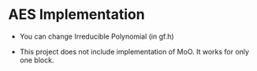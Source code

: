 # AES Implementation #

* You can change Irreducible Polynomial
(in gf.h)

* This project does not include implementation of MoO. It works for only one block.